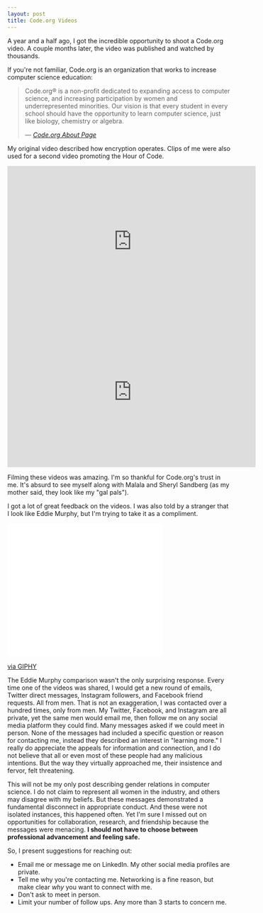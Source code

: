 ```yaml
---
layout: post
title: Code.org Videos
---
```


A year and a half ago, I got the incredible opportunity to shoot a Code.org video. A couple months later, the video was published and watched by thousands. 

If you're not familiar, Code.org is an organization that works to increase computer science education:

> Code.org® is a non-profit dedicated to expanding access to computer science, and increasing participation by women and underrepresented minorities. Our vision is that every student in every school should have the opportunity to learn computer science, just like biology, chemistry or algebra.
>
> &mdash; <cite>[Code.org About Page](https://code.org/about)</cite>

My original video described how encryption operates. Clips of me were also used for a second video promoting the Hour of Code.
<iframe width="560" height="340" src="http://www.youtube.com/embed/ZghMPWGXexs" frameborder="0" allowfullscreen></iframe>

<iframe width="560" height="340" src="http://www.youtube.com/embed/mFPg96gdPkc" frameborder="0" allowfullscreen></iframe>

Filming these videos was amazing. I'm so thankful for Code.org's trust in me. It's absurd to see myself along with Malala and Sheryl Sandberg (as my mother said, they look like my "gal pals"). 

I got a lot of great feedback on the videos. I was also told by a stranger that I look like Eddie Murphy, but I'm trying to take it as a compliment.

<iframe src="//giphy.com/embed/fAFg3xESCJyw" width="350" height="300" frameBorder="0" class="giphy-embed" allowFullScreen></iframe><p><a href="http://giphy.com/gifs/eddie-muhy-juicy-fAFg3xESCJyw">via GIPHY</a></p>

The Eddie Murphy comparison wasn't the only surprising response. Every time one of the videos was shared, I would get a new round of emails, Twitter direct messages, Instagram followers, and Facebook friend requests. All from men. That is not an exaggeration, I was contacted over a hundred times, only from men. My Twitter, Facebook, and Instagram are all private, yet the same men would email me, then follow me on any social media platform they could find. Many messages asked if we could meet in person. None of the messages had included a specific question or reason for contacting me, instead they described an interest in "learning more." I really do appreciate the appeals for information and connection, and I do not believe that all or even most of these people had any malicious intentions. But the way they virtually approached me, their insistence and fervor, felt threatening.

This will not be my only post describing gender relations in computer science. I do not claim to represent all women in the industry, and others may disagree with my beliefs. But these messages demonstrated a fundamental disconnect in appropriate conduct. And these were not isolated instances, this happened often. Yet I'm sure I missed out on opportunities for collaboration, research, and friendship because the messages were menacing. **I should not have to choose between professional advancement and feeling safe.**

So, I present suggestions for reaching out:
 * Email me or message me on LinkedIn. My other social media profiles are private.
 * Tell me why you're contacting me. Networking is a fine reason, but make clear *why* you want to connect with me. 
 * Don't ask to meet in person.
 * Limit your number of follow ups. Any more than 3 starts to concern me.
